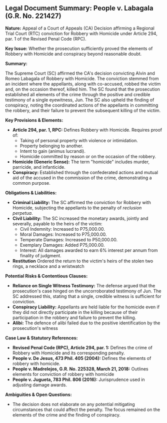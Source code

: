 ## Legal Document Summary: People v. Labagala (G.R. No. 221427)

**Nature:** Appeal of a Court of Appeals (CA) Decision affirming a Regional Trial Court (RTC) conviction for Robbery with Homicide under Article 294, par. 1 of the Revised Penal Code (RPC).

**Key Issue:** Whether the prosecution sufficiently proved the elements of Robbery with Homicide and conspiracy beyond reasonable doubt.

**Summary:**

The Supreme Court (SC) affirmed the CA's decision convicting Alvin and Romeo Labagala of Robbery with Homicide. The conviction stemmed from an incident where the appellants, along with co-accused, robbed the victim and, on the occasion thereof, killed him. The SC found that the prosecution established all elements of the crime through the positive and credible testimony of a single eyewitness, Jun. The SC also upheld the finding of conspiracy, noting the coordinated actions of the appellants in committing the robbery, and their failure to prevent the subsequent killing of the victim.

**Key Provisions & Elements:**

*   **Article 294, par. 1, RPC:** Defines Robbery with Homicide. Requires proof of:
    *   Taking of personal property with violence or intimidation.
    *   Property belonging to another.
    *   Intent to gain (animus lucrandi).
    *   Homicide committed by reason or on the occasion of the robbery.
*   **Homicide (Generic Sense):** The term "homicide" includes murder, parricide, and infanticide.
*   **Conspiracy:** Established through the confederated actions and mutual aid of the accused in the commission of the crime, demonstrating a common purpose.

**Obligations & Liabilities:**

*   **Criminal Liability:** The SC affirmed the conviction for Robbery with Homicide, subjecting the appellants to the penalty of *reclusion perpetua*.
*   **Civil Liability:** The SC increased the monetary awards, jointly and severally, payable to the heirs of the victim:
    *   Civil Indemnity: Increased to P75,000.00.
    *   Moral Damages: Increased to P75,000.00.
    *   Temperate Damages: Increased to P50,000.00.
    *   Exemplary Damages: Added P75,000.00.
    *   Interest: All damages awarded to earn 6% interest per annum from finality of judgment.
* **Restitution** Ordered the return to the victim's heirs of the stolen two rings, a necklace and a wristwatch

**Potential Risks & Contentious Clauses:**

*   **Reliance on Single Witness Testimony:** The defense argued that the prosecution's case hinged on the uncorroborated testimony of Jun. The SC addressed this, stating that a single, credible witness is sufficient for conviction.
*   **Conspiracy Liability:** Appellants are held liable for the homicide even if they did not directly participate in the killing because of their participation in the robbery and failure to prevent the killing.
* **Alibi:** The defence of alibi failed due to the positive identification by the prosecution's witness

**Case Law & Statutory References:**

*   **Revised Penal Code (RPC), Article 294, par. 1:** Defines the crime of Robbery with Homicide and its corresponding penalty.
*   **People v. De Jesus, 473 Phil. 405 (2004):** Defines the elements of robbery with homicide.
*   **People v. Madrelejos, G.R. No. 225328, March 21, 2018:** Outlines elements for conviction of robbery with homicide
*   **People v. Jugueta, 783 Phil. 806 (2016):** Jurisprudence used in adjusting damage awards.

**Ambiguities & Open Questions:**

*   The decision does not elaborate on any potential mitigating circumstances that could affect the penalty. The focus remained on the elements of the crime and the finding of conspiracy.
